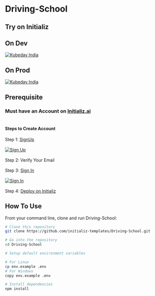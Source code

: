 # Driving-School
## Try on Initializ

## On Dev 
[![Kubeday India](https://res.cloudinary.com/daosik5yi/image/upload/f_auto,q_auto/pntsnjpa1sxbc2d02q9n)](https://console.dev.initializ.ai/create-app/?clone=https://github.com/initializ-templates/Driving-School&repo_name=Driving-School&description=♾%20A%20Driving%20School%20built%20with%20React%20JS&github=true)

## On Prod 
[![Kubeday India](https://res.cloudinary.com/daosik5yi/image/upload/f_auto,q_auto/pntsnjpa1sxbc2d02q9n)](https://console.initializ.ai/create-app/?clone=https://github.com/initializ-templates/Driving-School&repo_name=Driving-School&description=♾%20A%20Driving%20School%20built%20with%20React%20JS&github=true)

## Prerequisite 
### Must have an Account on [Initializ.ai](https://console.initializ.ai/register/)<br><br>

#### Steps to Create Account
 Step 1: [SignUp](https://console.initializ.ai/register/) <br>
 <br>[![Sign Up](https://res.cloudinary.com/dd4xje8fc/image/upload/v1717773727/image_1_eaxyhp.png)](https://console.initializ.ai/register/)<br><br>
 Step 2: Verify Your Email<br><br>
 Step 3: [Sign In](https://console.initializ.ai/login/) <br><br>[![Sign In](https://res.cloudinary.com/dd4xje8fc/image/upload/v1717773726/image_2_pi56ah.png)](https://console.initializ.ai/login/)<br><br>
 Step 4: [Deploy on Initializ](https://console.initializ.ai/create-app/?clone=https://github.com/initializ-templates/Driving-School&repo_name=Driving-School&description=♾%20A%20Driving%20School%20built%20with%20React%20JS&github=true)


## How To Use 

From your command line, clone and run Driving-School:

```bash
# Clone this repository
git clone https://github.com/initializ-templates/Driving-School.git

# Go into the repository
cd Driving-School

# Setup default environment variables

# For Linux
cp env.example .env
# For Windows
copy env.example .env

# Install dependencies
npm install
